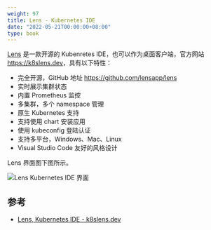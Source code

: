 ```yaml
---
weight: 97
title: Lens - Kubernetes IDE
date: "2022-05-21T00:00:00+08:00"
type: book
---
```


[Lens](https://k8slens.dev/) 是一款开源的 Kubenretes IDE，也可以作为桌面客户端，官方网站 <https://k8slens.dev>，具有以下特性：

- 完全开源，GitHub 地址 <https://github.com/lensapp/lens>
- 实时展示集群状态
- 内置 Prometheus 监控
- 多集群，多个 namespace 管理
- 原生 Kubernetes 支持
- 支持使用 chart 安装应用
- 使用 kubeconfig 登陆认证
- 支持多平台，Windows、Mac、Linux
- Visual Studio Code 友好的风格设计

Lens 界面图下图所示。

![Lens Kubernetes IDE 界面](https://assets.ng-tech.icu/book/kubernetes-handbook/lens.jpg "Lens Kubernetes IDE 界面")

## 参考

- [Lens, Kubernetes IDE - k8slens.dev](https://k8slens.dev/)
